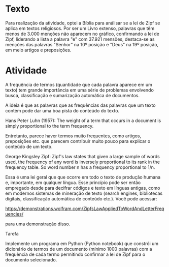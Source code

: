 
# Texto
Para realização da atividade, optei a Bíblia para análisar se a lei de Zipf se aplica em textos religiosos. Por ser um Livro extenso, palavras que têm menos de 3.000 menções não aparecem no gráfico, confirmando a lei de Zipf, liderando a lista a palavra "e" com 37.921 mensões, destaca-se as menções das palavras "Senhor" na 10º posição e "Deus" na 19º posição, em meio artigos e preposições.

# Atividade
A frequência de termos (quantidade que cada palavra aparece em um texto) tem grande importância em uma série de problemas envolvendo busca, classificação e sumarização automática de documentos. 

A ideia é que as palavras que as frequências das palavras que um texto contém pode dar uma boa pista do conteúdo do texto.  

Hans Peter Luhn (1957): The weight of a term that occurs in a document is simply proportional to the term frequency. 

Entretanto, parece haver termos muito frequentes, como artigos, preposições etc. que parecem contribuir muito pouco para explicar o conteúdo de um texto. 

George Kingsley Zipf: Zipf's law states that given a large sample of words used, the frequency of any word is inversely proportional to its rank in the frequency table. So word number n has a frequency proportional to 1/n. 

Essa é uma lei geral que que ocorre em todo o texto de produção humana e, importante, em qualquer língua. Esse princípio pode ser então empregado desde para decifrar códigos e texto em línguas antigas, como em modernos sistemas de mineração de texto (search engines, bibliotecas digitais, classificação automática de conteúdo etc.). Você pode acessar:  

https://demonstrations.wolfram.com/ZipfsLawAppliedToWordAndLetterFrequencies/ 

para uma demonstração disso. 



Tarefa 

Implemente um programa em Python (Python notebook) que constrói um dicionário de termos de um documento (mínimo 1000 palavras) com a frequência de cada termo permitindo confirmar a lei de Zipf para o documento selecionado.  
